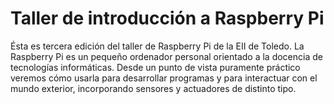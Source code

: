 # Taller de introducción a Raspberry Pi

Ésta es tercera edición del taller de Raspberry Pi de la EII de
Toledo. La Raspberry Pi es un pequeño ordenador personal orientado a
la docencia de tecnologías informáticas. Desde un punto de vista
puramente práctico veremos cómo usarla para desarrollar programas y
para interactuar con el mundo exterior, incorporando sensores y
actuadores de distinto tipo.
